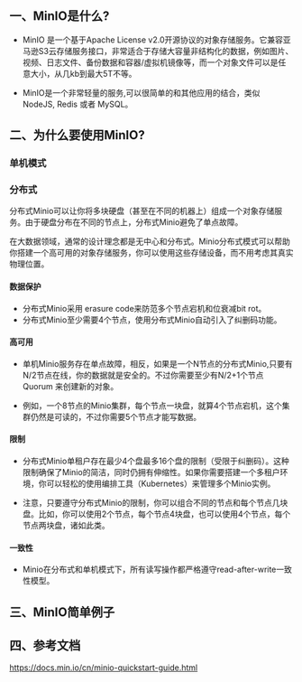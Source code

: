 ## 一、MinIO是什么?
* MinIO 是一个基于Apache License v2.0开源协议的对象存储服务。它兼容亚马逊S3云存储服务接口，非常适合于存储大容量非结构化的数据，例如图片、视频、日志文件、备份数据和容器/虚拟机镜像等，而一个对象文件可以是任意大小，从几kb到最大5T不等。

* MinIO是一个非常轻量的服务,可以很简单的和其他应用的结合，类似 NodeJS, Redis 或者 MySQL。



## 二、为什么要使用MinIO?
### 单机模式
### 分布式
分布式Minio可以让你将多块硬盘（甚至在不同的机器上）组成一个对象存储服务。由于硬盘分布在不同的节点上，分布式Minio避免了单点故障。

在大数据领域，通常的设计理念都是无中心和分布式。Minio分布式模式可以帮助你搭建一个高可用的对象存储服务，你可以使用这些存储设备，而不用考虑其真实物理位置。

#### 数据保护
* 分布式Minio采用 erasure code来防范多个节点宕机和位衰减bit rot。
* 分布式Minio至少需要4个节点，使用分布式Minio自动引入了纠删码功能。

#### 高可用
* 单机Minio服务存在单点故障，相反，如果是一个N节点的分布式Minio,只要有N/2节点在线，你的数据就是安全的。不过你需要至少有N/2+1个节点 Quorum 来创建新的对象。

* 例如，一个8节点的Minio集群，每个节点一块盘，就算4个节点宕机，这个集群仍然是可读的，不过你需要5个节点才能写数据。

#### 限制
* 分布式Minio单租户存在最少4个盘最多16个盘的限制（受限于纠删码）。这种限制确保了Minio的简洁，同时仍拥有伸缩性。如果你需要搭建一个多租户环境，你可以轻松的使用编排工具（Kubernetes）来管理多个Minio实例。

* 注意，只要遵守分布式Minio的限制，你可以组合不同的节点和每个节点几块盘。比如，你可以使用2个节点，每个节点4块盘，也可以使用4个节点，每个节点两块盘，诸如此类。

#### 一致性
* Minio在分布式和单机模式下，所有读写操作都严格遵守read-after-write一致性模型。



## 三、MinIO简单例子




## 四、参考文档

https://docs.min.io/cn/minio-quickstart-guide.html

